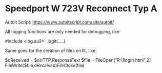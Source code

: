 # Speedport W 723V Reconnect Typ A
Autoit Script: https://www.autoitscript.com/site/autoit/

All logging functions are only needed for debugging, like:

 #include <log.au3>
_logit(.....)


Same goes for the creation of files on R:\, like:

$oReceived = $oHTTP.ResponseText
$file = FileOpen("R:\1login.html",2)
FileWrite($file,$oReceived)
FileClose($file)
